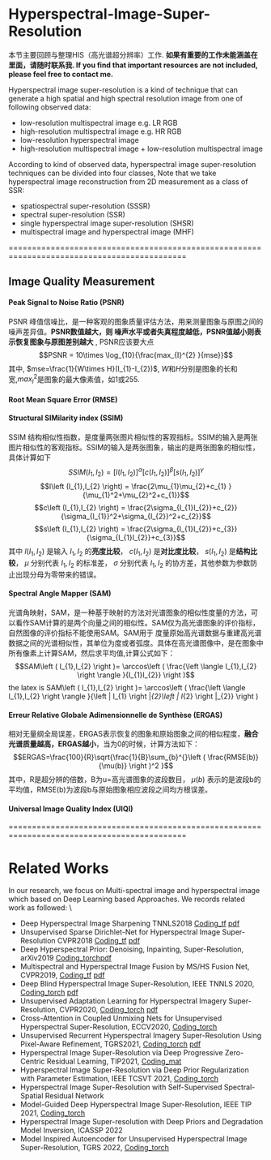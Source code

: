 # Hyperspectral-Image-Super-Resolution

本节主要回顾与整理HIS（高光谱超分辨率）工作. **如果有重要的工作未能涵盖在里面，请随时联系我. If you find that important resources are not included, please feel free to contact me.**   

Hyperspectral image super-resolution is a kind of technique that can generate a high spatial and high spectral resolution image from one of following observed data:   
+ low-resolution multispectral image e.g. LR RGB
+ high-resolution multispectral image e.g. HR RGB
+ low-resolution hyperspectral image
+ high-resolution multispectral image + low-resolution multispectral image  


According to kind of observed data, hyperspectral image super-resolution techniques can be divided into four classes,  Note that we take hyperspectral image reconstruction from 2D measurement as a class of SSR:
+ spatiospectral super-resolution (SSSR)
+ spectral super-resolution (SSR)
+ single hyperspectral image super-resolution (SHSR)
+ multispectral image and hyperspectral image (MHF)

============================================================================================
## Image Quality Measurement

####  Peak Signal to Noise Ratio (PSNR)
PSNR 峰值信噪比，是一种客观的图象质量评估方法，用来测量图象与原图之间的噪声差异值。**PSNR数值越大，则
噪声水平或者失真程度越低，PSNR值越小则表示恢复图象与原图差别越大** , PSNR应该要大点 
$$PSNR = 10\times \log_{10}{\frac{max_{I}^{2} }{mse}}$$
其中, $mse=\frac{1}{W\times H}(I_{1}-I_{2})$, $W$和$H$分别是图象的长和宽,$max_{I}^{2}$是图象的最大像素值，如1或255.

####  Root Mean Square Error (RMSE)

#### Structural SIMilarity index (SSIM)
SSIM 结构相似性指数，是度量两张图片相似性的客观指标。SSIM的输入是两张图片相似性的客观指标。SSIM的输入是两张图象，输出的是两张图象的相似性，具体计算如下
$$SSIM(I_{1},I_{2} ) = \left [ l\left (I_{1},I_{2} \right) \right ] ^\alpha \left [ c\left (I_{1},I_{2}   \right )  \right ] ^\beta \left [  s\left (I_{1},I_{2}   \right )\right ] ^\gamma $$
$$l\left (I_{1},I_{2} \right) = \frac{2\mu_{1}\mu_{2}+c_{1} }{\mu_{1}^2+\mu_{2}^2+c_{1}}$$
$$c\left (I_{1},I_{2} \right) = \frac{2\sigma_{I_{1}I_{2}}+c_{2}}{\sigma_{I_{1}}^2+\sigma_{I_{2}}^2+c_{2}}$$
$$s\left (I_{1},I_{2} \right) = \frac{2\sigma_{I_{1}I_{2}}+c_{3}}{\sigma_{I_{1}I_{2}}+c_{3}}$$
其中 $l\left (I_{1},I_{2} \right)$ 是输入 $I_{1},I_{2}$ 的**亮度比较**， $c\left (I_{1},I_{2} \right)$ 是**对比度比较**， $s\left (I_{1},I_{2} \right)$ 是**结构比较**，
 $\mu$ 分别代表 $I_{1},I_{2}$ 的标准差， $\sigma$ 分别代表 $I_{1},I_{2}$ 的协方差，其他参数为参数防止出现分母为零带来的错误。
####  Spectral Angle Mapper (SAM)
光谱角映射，SAM，是一种基于映射的方法对光谱图象的相似性度量的方法，可以看作SAM计算的是两个向量之间的相似性。SAM仅为高光谱图象的评价指标，自然图像的评价指标不能使用SAM。SAM用于
度量原始高光谱数据与重建高光谱数据之间的光谱相似性，其单位为度或者弧度。具体在高光谱图像中，是在图象中所有像素上计算SAM，然后求平均值,计算公式如下：  
$$SAM\left ( I_{1},I_{2}  \right )= \arccos\left ( \frac{\left \langle  I_{1},I_{2}  \right \rangle }{I_{1}I_{2}} \right )$$
the latex is SAM\left ( I_{1},I_{2}  \right )= \arccos\left ( \frac{\left \langle  I_{1},I_{2}  \right \rangle }{\left \|  I_{1} \right \|_{2}\left \|  I_{2} \right \|_{2}} \right )

#### Erreur Relative Globale Adimensionnelle de Synthèse (ERGAS)
相对无量纲全局误差，ERGAS表示恢复的图象和原始图象之间的相似程度，**融合光谱质量越高，ERGAS越小**，当为0的时候，计算方法如下：
$$ERGAS=\frac{100}{R}\sqrt{\frac{1}{B}\sum_{b}^{}\left ( \frac{RMSE(b)}{\mu(b)}  \right )^2   }$$
其中，R是超分辨的倍数，B为u=高光谱图象的波段数目， $\mu(b)$ 表示的是波段b的平均值，RMSE(b)为波段b与原始图象相应波段之间均方根误差。
#### Universal Image Quality Index (UIQI)


============================================================================================
# Related Works
In our research, we focus on Multi-spectral image and hyperspectral image which based on Deep Learning based Approaches. We records related work as followed: \\
+ Deep Hyperspectral Image Sharpening TNNLS2018 [Coding_tf](https://github.com/renweidian/DHSIS)  [pdf](https://drive.google.com/file/d/1FIyVL9c8jlDY3heEZ57nGvpSDZc0mkeT/view?usp=drive_open)
+ Unsupervised Sparse Dirichlet-Net for Hyperspectral Image Super-Resolution CVPR2018 [Coding_tf](https://github.com/aicip/uSDN)  [pdf](https://arxiv.org/abs/1804.05042)
+ Deep Hyperspectral Prior: Denoising, Inpainting, Super-Resolution, arXiv2019 [Coding_torch](https://github.com/acecreamu/deep-hs-prior)[pdf](https://arxiv.org/abs/1902.00301)
+ Multispectral and Hyperspectral Image Fusion by MS/HS Fusion Net, CVPR2019, [Coding_tf](https://github.com/XieQi2015/MHF-net)  [pdf](chrome-extension://efaidnbmnnnibpcajpcglclefindmkaj/https://arxiv.org/pdf/1901.03281.pdf)
+ Deep Blind Hyperspectral Image Super-Resolution, IEEE TNNLS 2020, [Coding_torch](https://github.com/JiangtaoNie/DBSR)  [pdf](https://ieeexplore.ieee.org/abstract/document/9136736)
+ Unsupervised Adaptation Learning for Hyperspectral Imagery Super-Resolution, CVPR2020, [Coding_torch](https://github.com/JiangtaoNie/UAL)  [pdf](https://openaccess.thecvf.com/content_CVPR_2020/html/Zhang_Unsupervised_Adaptation_Learning_for_Hyperspectral_Imagery_Super-Resolution_CVPR_2020_paper.html)
+ Cross-Attention in Coupled Unmixing Nets for Unsupervised Hyperspectral Super-Resolution, ECCV2020, [Coding_torch](https://github.com/danfenghong/ECCV2020_CUCaNet)
+ Unsupervised Recurrent Hyperspectral Imagery Super-Resolution Using Pixel-Aware Refinement, TGRS2021, [Coding_torch](https://github.com/JiangtaoNie/Rec_HSISR_PixAwaRefin)  [pdf](https://ieeexplore.ieee.org/document/9292466)
+ Hyperspectral Image Super-Resolution via Deep Progressive Zero-Centric Residual Learning, TIP2021, [Coding_mat](https://drive.google.com/drive/folders/1esPuiKcSEzQBeDPMg_IU_VvB3FvH0aZl)
+ Hyperspectral Image Super-Resolution via Deep Prior Regularization with Parameter Estimation, IEEE TCSVT 2021, [Coding_torch](https://github.com/xiuheng-wang/Sylvester_TSFN_MDC_HSI_superresolution/blob/main/train.py)
+ Hyperspectral Image Super-Resolution with Self-Supervised Spectral-Spatial Residual Network
+ Model-Guided Deep Hyperspectral Image Super-Resolution, IEEE TIP 2021, [Coding_torch](https://github.com/chengerr/Model-Guided-Deep-Hyperspectral-Image-Super-resolution)
+ Hyperspectral Image Super-resolution with Deep Priors and Degradation Model Inversion,  ICASSP 2022
+ Model Inspired Autoencoder for Unsupervised Hyperspectral Image Super-Resolution, TGRS 2022, [Coding_torch](https://github.com/liuofficial/MIAE)



